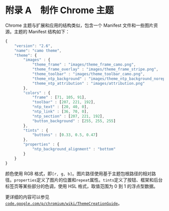 # 附录 A　制作 Chrome 主题

Chrome 主题与扩展和应用的结构类似，包含一个 Manifest 文件和一些图片资源。主题的 Manifest 结构如下：

```js
{
    "version": "2.6",
    "name": "camo theme",
    "theme": {
        "images" : {
            "theme_frame" : "images/theme_frame_camo.png",
            "theme_frame_overlay" : "images/theme_frame_stripe.png",
            "theme_toolbar" : "images/theme_toolbar_camo.png",
            "theme_ntp_background" : "images/theme_ntp_background_norepeat.png",
            "theme_ntp_attribution" : "images/attribution.png"
        },
        "colors" : {
            "frame" : [71, 105, 91],
            "toolbar" : [207, 221, 192],
            "ntp_text" : [20, 40, 0],
            "ntp_link" : [36, 70, 0],
            "ntp_section" : [207, 221, 192],
            "button_background" : [255, 255, 255]
        },
        "tints" : {
            "buttons" : [0.33, 0.5, 0.47]
        },
        "properties" : {
            "ntp_background_alignment" : "bottom"
        }
    }
} 
```

颜色使用 RGB 格式，即`[r, g, b]`。图片路径使用基于主题包根路径的相对路径。`properties`定义了图片的位置和`repeat`属性。`tints`定义了按钮、框架和后台标签页等某些部分的色调，使用 HSL 格式，取值范围为 0 到 1 的浮点型数据。

更详细的内容可以参见[`code.google.com/p/chromium/wiki/ThemeCreationGuide`](https://code.google.com/p/chromium/wiki/ThemeCreationGuide)。